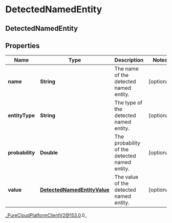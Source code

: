# DetectedNamedEntity

## DetectedNamedEntity

## Properties

|Name | Type | Description | Notes|
|------------ | ------------- | ------------- | -------------|
| **name** | **String** | The name of the detected named entity. | [optional] |
| **entityType** | **String** | The type of the detected named entity. | [optional] |
| **probability** | **Double** | The probability of the detected named entity. | [optional] |
| **value** | [**DetectedNamedEntityValue**](DetectedNamedEntityValue) | The value of the detected named entity. | [optional] |



_PureCloudPlatformClientV2@153.0.0_
